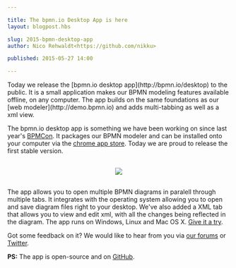 ```yaml
---

title: The bpmn.io Desktop App is here
layout: blogpost.hbs

slug: 2015-bpmn-desktop-app
author: Nico Rehwaldt<https://github.com/nikku>

published: 2015-05-27 14:00

---
```


<p class="introduction">
  Today we release the [bpmn.io desktop app](http://bpmn.io/desktop) to the public. It is a small application makes our BPMN modeling features available offline, on any computer. The app builds on the same foundations as our [web modeler](http://demo.bpmn.io) and adds multi-tabbing as well as a xml view.
</p>

<!-- continue -->


The bpmn.io desktop app is something we have been working on since last year's [BPMCon](http://www.bpmcon.de). It packages our BPMN modeler and can be installed onto your computer via the [chrome app store](https://chrome.google.com/webstore/detail/bpmnio/hhikcjnalmkhinbomccdibaolelcpjli). Today we are proud to release the first stable version.


<div style="margin: 30px 0; text-align: center">
  <img style="max-width: 80%" src="{{ assets }}/attachments/blog/2015/007-desktop-app.png">
</div>

The app allows you to open multiple BPMN diagrams in paralell through multiple tabs. It integrates with the operating system allowing you to open and save diagram files right to your desktop. We've also added a XML tab that allows you to view and edit xml, with all the changes being reflected in the diagram.
The app runs on Windows, Linux and Mac OS X. [Give it a try](https://chrome.google.com/webstore/detail/bpmnio/hhikcjnalmkhinbomccdibaolelcpjli).


Got some feedback on it? We would like to hear from you via [our forums](https://forum.bpmn.io) or [Twitter](https://twitter.com/bpmn_io).

__PS:__ The app is open-source and on [GitHub](https://github.com/bpmn-io/bpmn-io-chrome).
